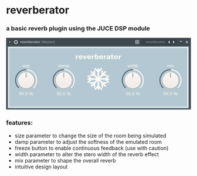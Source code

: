 ﻿# reverberator

### a basic reverb plugin using the JUCE DSP module

![screenshot](screenshot.png)

### features:
- size parameter to change the size of the room being simulated
- damp parameter to adjust the softness of the emulated room
- freeze button to enable continuous feedback (use with caution)
- width parameter to alter the stero width of the reverb effect
- mix parameter to shape the overall reverb
- intuitive design layout
